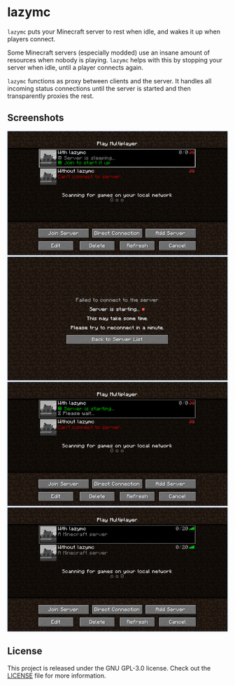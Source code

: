 # lazymc

`lazymc` puts your Minecraft server to rest when idle, and wakes it up when
players connect.

Some Minecraft servers (especially modded) use an insane amount of
resources when nobody is playing. `lazymc` helps with this by stopping your
server when idle, until a player connects again.

`lazymc` functions as proxy between clients and the server. It handles all
incoming status connections until the server is started and then transparently
proxies the rest.

## Screenshots

![Sleeping server](./res/screenshot-sleeping.png)
![Join sleeping server](./res/screenshot-join.png)
![Starting server](./res/screenshot-starting.png)
![Started server](./res/screenshot-started.png)

## License
This project is released under the GNU GPL-3.0 license.
Check out the [LICENSE](LICENSE) file for more information.
